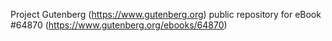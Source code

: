 Project Gutenberg (https://www.gutenberg.org) public repository for
eBook #64870 (https://www.gutenberg.org/ebooks/64870)
